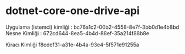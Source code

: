 # dotnet-core-one-drive-api
Uygulama (istemci) kimliği
:
bc76a1c2-00b2-4558-8e7f-3bb0d1e4b8bd
Nesne Kimliği
:
672cd644-8ea5-4b4d-88ef-35a214f88b8e

Kiracı Kimliği
f8cdef31-a31e-4b4a-93e4-5f571e91255a
